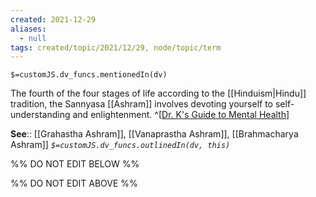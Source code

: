 ```yaml
---
created: 2021-12-29 
aliases:
  - null
tags: created/topic/2021/12/29, node/topic/term
---
```

`$=customJS.dv_funcs.mentionedIn(dv)`

The fourth of the four stages of life according to the [[Hinduism|Hindu]] tradition, the Sannyasa [[Ashram]] involves devoting yourself to self-understanding and enlightenment.
^[[Dr. K's Guide to Mental Health](https://coaching.healthygamer.gg/guide)]

**See**:: [[Grahastha Ashram]], [[Vanaprastha Ashram]], [[Brahmacharya Ashram]]
*`$=customJS.dv_funcs.outlinedIn(dv, this)`*

%% DO NOT EDIT BELOW %%

%% DO NOT EDIT ABOVE %%
